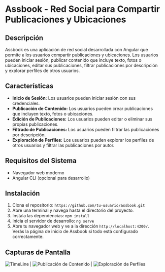 # Assbook - Red Social para Compartir Publicaciones y Ubicaciones

## Descripción
Assbook es una aplicación de red social desarrollada con Angular que permite a los usuarios compartir publicaciones y ubicaciones. Los usuarios pueden iniciar sesión, publicar contenido que incluye texto, fotos o ubicaciones, editar sus publicaciones, filtrar publicaciones por descripción y explorar perfiles de otros usuarios.

## Características

- **Inicio de Sesión:** Los usuarios pueden iniciar sesión con sus credenciales.
- **Publicación de Contenido:** Los usuarios pueden crear publicaciones que incluyen texto, fotos o ubicaciones.
- **Edición de Publicaciones:** Los usuarios pueden editar o eliminar sus propias publicaciones.
- **Filtrado de Publicaciones:** Los usuarios pueden filtrar las publicaciones por descripción.
- **Exploración de Perfiles:** Los usuarios pueden explorar los perfiles de otros usuarios y filtrar las publicaciones por autor.

## Requisitos del Sistema

- Navegador web moderno
- Angular CLI (opcional para desarrollo)

## Instalación

1. Clona el repositorio: `https://github.com/tu-usuario/assbook.git`
2. Abre una terminal y navega hasta el directorio del proyecto.
3. Instala las dependencias: `npm install`
4. Inicia el servidor de desarrollo: `ng serve`
5. Abre tu navegador web y ve a la dirección `http://localhost:4200/`. Verás la página de inicio de Assbook si todo está configurado correctamente.

## Capturas de Pantalla
![TimeLine]([![assbook1.jpg](https://i.postimg.cc/9FF530XF/assbook1.jpg)](https://postimg.cc/Lh70LHZr)) | ![Publicación de Contenido]([![assbook2.jpg](https://i.postimg.cc/GmHW2fsW/assbook2.jpg)](https://postimg.cc/MnJP3d55)) | 
![Exploración de Perfiles]([![assbook3.jpg](https://i.postimg.cc/Hx4KRDfy/assbook3.jpg)](https://postimg.cc/S2RDY5QS))
